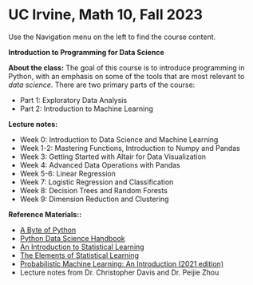 # UC Irvine, Math 10, Fall 2023 

Use the Navigation menu on the left to find the course content. 

**Introduction to Programming for Data Science**

**About the class:**  The goal of this course is to introduce programming in Python, with an emphasis on some of the tools that are most relevant to *data science*.  There are two primary parts of the course:
* Part 1:  Exploratory Data Analysis
* Part 2:  Introduction to Machine Learning

**Lecture notes:**
* Week 0: Introduction to Data Science and Machine Learning
* Week 1-2: Mastering Functions, Introduction to Numpy and Pandas
* Week 3: Getting Started with Altair for Data Visualization
* Week 4: Advanced Data Operations with Pandas 
* Week 5-6: Linear Regression
* Week 7: Logistic Regression and Classification 
* Week 8: Decision Trees and Random Forests
* Week 9: Dimension Reduction and Clustering 

**Reference Materials::**
- [A Byte of Python](https://python.swaroopch.com/) 
- [Python Data Science Handbook](https://jakevdp.github.io/PythonDataScienceHandbook/)
- [An Introduction to Statistical Learning](https://statlearning.com/) 
- [The Elements of Statistical Learning](https://web.stanford.edu/~hastie/ElemStatLearn/)
- [Probabilistic Machine Learning: An Introduction (2021 edition)](https://probml.github.io/pml-book/book1.html) 
- Lecture notes from Dr. Christopher Davis and Dr. Peijie Zhou

<!-- **Earlier versions of these notes**

* [Fall 2022 version](https://christopherdavisuci.github.io/UCI-Math-10-F22/intro.html)
* [Spring 2022 version](https://christopherdavisuci.github.io/UCI-Math-10-S22/intro.html)
* [Winter 2022 version](https://christopherdavisuci.github.io/UCI-Math-10-W22/intro.html)
* [Fall 2021 version](https://christopherdavisuci.github.io/UCI-Math-10-F21/intro.html) -->